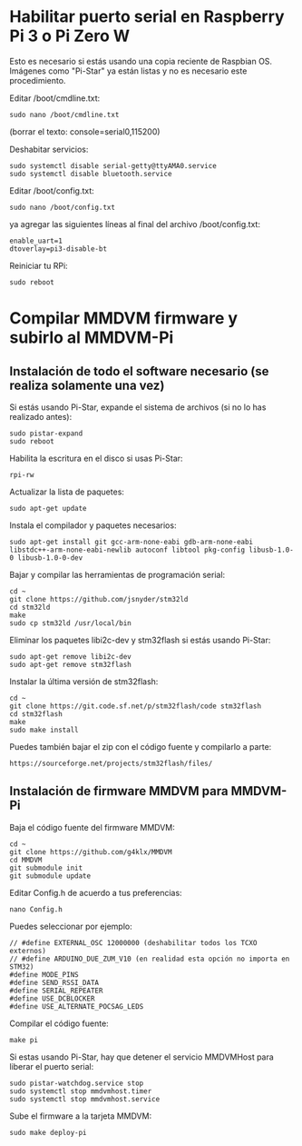 # Habilitar puerto serial en Raspberry Pi 3 o Pi Zero W

Esto es necesario si estás usando una copia reciente de Raspbian OS. Imágenes como "Pi-Star" ya están listas y no es necesario este procedimiento.

Editar /boot/cmdline.txt:

    sudo nano /boot/cmdline.txt

(borrar el texto: console=serial0,115200)

Deshabitar servicios:

    sudo systemctl disable serial-getty@ttyAMA0.service
    sudo systemctl disable bluetooth.service

Editar /boot/config.txt:

    sudo nano /boot/config.txt

ya agregar las siguientes líneas al final del archivo /boot/config.txt:

    enable_uart=1
    dtoverlay=pi3-disable-bt

Reiniciar tu RPi:

    sudo reboot

# Compilar MMDVM firmware y subirlo al MMDVM-Pi

## Instalación de todo el software necesario (se realiza solamente una vez)

Si estás usando Pi-Star, expande el sistema de archivos (si no lo has realizado antes):

    sudo pistar-expand
    sudo reboot

Habilita la escritura en el disco si usas Pi-Star:

    rpi-rw

Actualizar la lista de paquetes:

    sudo apt-get update

Instala el compilador y paquetes necesarios:

    sudo apt-get install git gcc-arm-none-eabi gdb-arm-none-eabi libstdc++-arm-none-eabi-newlib autoconf libtool pkg-config libusb-1.0-0 libusb-1.0-0-dev

Bajar y compilar las herramientas de programación serial:

    cd ~
    git clone https://github.com/jsnyder/stm32ld
    cd stm32ld
    make
    sudo cp stm32ld /usr/local/bin

Eliminar los paquetes libi2c-dev y stm32flash si estás usando Pi-Star:

    sudo apt-get remove libi2c-dev
    sudo apt-get remove stm32flash

Instalar la última versión de stm32flash:

    cd ~
    git clone https://git.code.sf.net/p/stm32flash/code stm32flash
    cd stm32flash
    make
    sudo make install

Puedes también bajar el zip con el código fuente y compilarlo a parte:

    https://sourceforge.net/projects/stm32flash/files/

## Instalación de firmware MMDVM para MMDVM-Pi

Baja el código fuente del firmware MMDVM:

    cd ~
    git clone https://github.com/g4klx/MMDVM
    cd MMDVM
    git submodule init
    git submodule update

Editar Config.h de acuerdo a tus preferencias:

    nano Config.h

Puedes seleccionar por ejemplo:

    // #define EXTERNAL_OSC 12000000 (deshabilitar todos los TCXO externos)
    // #define ARDUINO_DUE_ZUM_V10 (en realidad esta opción no importa en STM32)
    #define MODE_PINS
    #define SEND_RSSI_DATA
    #define SERIAL_REPEATER
    #define USE_DCBLOCKER
    #define USE_ALTERNATE_POCSAG_LEDS

Compilar el código fuente:

    make pi

Si estas usando Pi-Star, hay que detener el servicio MMDVMHost para liberar el puerto serial:

    sudo pistar-watchdog.service stop
    sudo systemctl stop mmdvmhost.timer
    sudo systemctl stop mmdvmhost.service

Sube el firmware a la tarjeta MMDVM:

    sudo make deploy-pi


